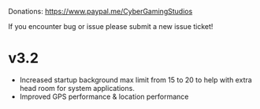 Donations:
https://www.paypal.me/CyberGamingStudios

If you encounter bug or issue please submit a new issue ticket!

# v3.2
- Increased startup background max limit from 15 to 20 to help with extra head room for system applications.
- Improved GPS performance & location performance